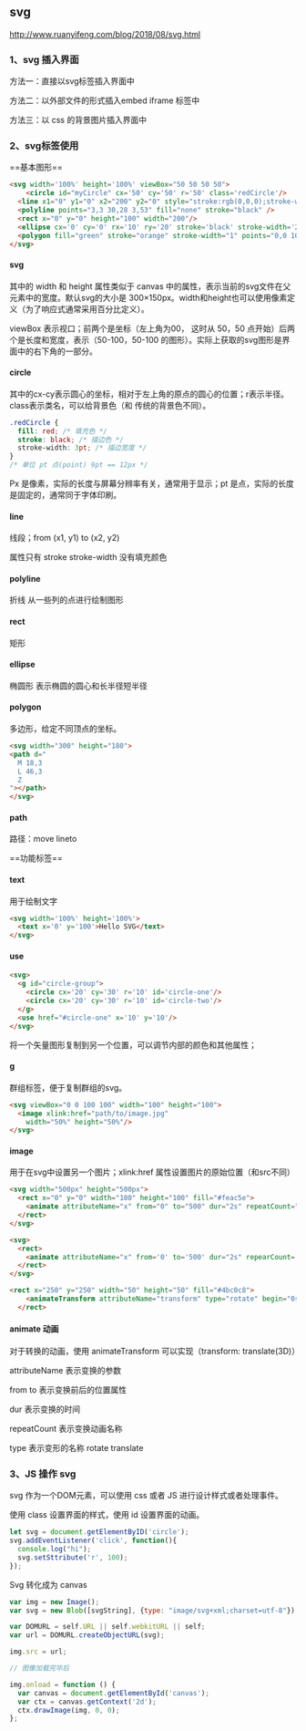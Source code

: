 ## svg

http://www.ruanyifeng.com/blog/2018/08/svg.html

### 1、svg 插入界面

方法一：直接以svg标签插入界面中

方法二：以外部文件的形式插入embed iframe 标签中

方法三：以 css 的背景图片插入界面中

### 2、svg标签使用

==基本图形==

~~~html
<svg width='100%' height='100%' viewBox="50 50 50 50">
	<circle id="myCircle" cx='50' cy='50' r='50' class='redCircle'/>
  <line x1="0" y1="0" x2="200" y2="0" style="stroke:rgb(0,0,0);stroke-width:5"/>
  <polyline points="3,3 30,28 3,53" fill="none" stroke="black" />
  <rect x="0" y="0" height="100" width="200"/>
  <ellipse cx='0' cy='0' rx='10' ry='20' stroke='black' stroke-width='2px' fill='blue'/>
  <polygon fill="green" stroke="orange" stroke-width="1" points="0,0 100,0 100,100 0,100 0,0"/>
</svg>
~~~

#### svg

其中的 width 和 height 属性类似于 canvas 中的属性，表示当前的svg文件在父元素中的宽度。默认svg的大小是 300×150px。width和height也可以使用像素定义（为了响应式通常采用百分比定义）。

viewBox 表示视口；前两个是坐标（左上角为00， 这时从 50，50 点开始）后两个是长度和宽度，表示（50-100，50-100 的图形）。实际上获取的svg图形是界面中的右下角的一部分。

#### circle

其中的cx-cy表示圆心的坐标，相对于左上角的原点的圆心的位置；r表示半径。class表示类名，可以给背景色（和 传统的背景色不同）。

~~~css
.redCircle {
  fill: red; /* 填充色 */
  stroke: black; /* 描边色 */
  stroke-width: 3pt; /* 描边宽度 */
}
/* 单位 pt 点(point) 9pt == 12px */
~~~

Px 是像素，实际的长度与屏幕分辨率有关，通常用于显示；pt 是点，实际的长度是固定的，通常同于字体印刷。

#### line

线段；from (x1, y1) to (x2, y2) 

属性只有 stroke  stroke-width 没有填充颜色

#### polyline

折线 从一些列的点进行绘制图形

#### rect

矩形

#### ellipse

椭圆形 表示椭圆的圆心和长半径短半径

#### polygon

多边形，给定不同顶点的坐标。

~~~html
<svg width="300" height="180">
<path d="
  M 18,3
  L 46,3
  Z
"></path>
</svg>
~~~

#### path

路径：move lineto 

==功能标签==

#### text

用于绘制文字

~~~html
<svg width='100%' height='100%'>
  <text x='0' y='100'>Hello SVG</text>
</svg>
~~~

#### use

~~~html
<svg>
  <g id="circle-group">
  	<circle cx='20' cy='30' r='10' id='circle-one'/>
    <circle cx='20' cy='30' r='10' id='circle-two'/>
  </g>
  <use href="#circle-one" x='10' y='10'/>
</svg>
~~~

将一个矢量图形复制到另一个位置，可以调节内部的颜色和其他属性；

#### g

群组标签，便于复制群组的svg。

~~~html
<svg viewBox="0 0 100 100" width="100" height="100">
  <image xlink:href="path/to/image.jpg"
    width="50%" height="50%"/>
</svg>
~~~

#### image

用于在svg中设置另一个图片；xlink:href 属性设置图片的原始位置（和src不同）

~~~html
<svg width="500px" height="500px">
  <rect x="0" y="0" width="100" height="100" fill="#feac5e">
    <animate attributeName="x" from="0" to="500" dur="2s" repeatCount="indefinite" />
  </rect>
</svg>

<svg>
  <rect>
    <animate attributeName="x" from='0' to='500' dur="2s" repearCount='indefinite'/>
  </rect>
</svg>

<rect x="250" y="250" width="50" height="50" fill="#4bc0c8">
    <animateTransform attributeName="transform" type="rotate" begin="0s" dur="10s" from="0 200 200" to="360 400 400" repeatCount="indefinite" />
  </rect>
~~~

#### animate 动画

对于转换的动画，使用 animateTransform 可以实现（transform: translate(3D)）

attributeName 表示变换的参数

from to 表示变换前后的位置属性

dur 表示变换的时间

repeatCount 表示变换动画名称

type 表示变形的名称 rotate translate 

### 3、JS 操作 svg

svg 作为一个DOM元素，可以使用 css 或者 JS 进行设计样式或者处理事件。

使用 class 设置界面的样式，使用 id 设置界面的动画。

~~~js
let svg = document.getElementByID('circle');
svg.addEventListener('click', function(){
  console.log("hi");
  svg.setSttribute('r', 100);
});
~~~

Svg  转化成为 canvas

~~~js
var img = new Image();
var svg = new Blob([svgString], {type: "image/svg+xml;charset=utf-8"});

var DOMURL = self.URL || self.webkitURL || self;
var url = DOMURL.createObjectURL(svg);

img.src = url;

// 图像加载完毕后

img.onload = function () {
  var canvas = document.getElementById('canvas');
  var ctx = canvas.getContext('2d');
  ctx.drawImage(img, 0, 0);
};
~~~



